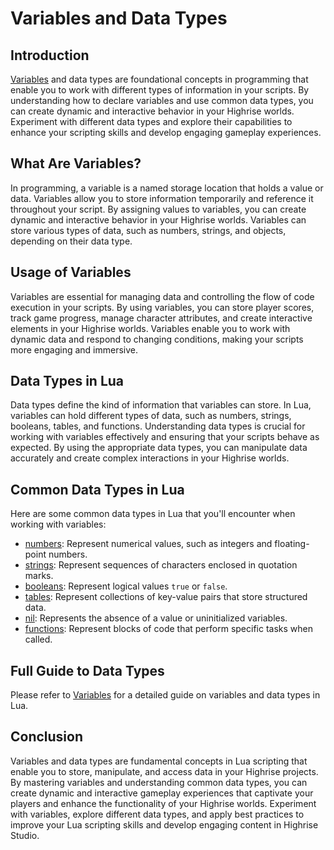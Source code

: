 # Variables and Data Types

## Introduction

[Variables](https://create.highrise.game/learn/studio/create/scripting/lua/features/variables) and data types are foundational concepts in programming that enable you to work with different types of information in your scripts. By understanding how to declare variables and use common data types, you can create dynamic and interactive behavior in your Highrise worlds. Experiment with different data types and explore their capabilities to enhance your scripting skills and develop engaging gameplay experiences.

## What Are Variables?

In programming, a variable is a named storage location that holds a value or data. Variables allow you to store information temporarily and reference it throughout your script. By assigning values to variables, you can create dynamic and interactive behavior in your Highrise worlds. Variables can store various types of data, such as numbers, strings, and objects, depending on their data type.

## Usage of Variables

Variables are essential for managing data and controlling the flow of code execution in your scripts. By using variables, you can store player scores, track game progress, manage character attributes, and create interactive elements in your Highrise worlds. Variables enable you to work with dynamic data and respond to changing conditions, making your scripts more engaging and immersive.

## Data Types in Lua

Data types define the kind of information that variables can store. In Lua, variables can hold different types of data, such as numbers, strings, booleans, tables, and functions. Understanding data types is crucial for working with variables effectively and ensuring that your scripts behave as expected. By using the appropriate data types, you can manipulate data accurately and create complex interactions in your Highrise worlds.

## Common Data Types in Lua

Here are some common data types in Lua that you'll encounter when working with variables:

- [numbers](https://create.highrise.game/learn/studio/create/scripting/lua/types/numbers): Represent numerical values, such as integers and floating-point numbers.
- [strings](https://create.highrise.game/learn/studio/create/scripting/lua/types/strings): Represent sequences of characters enclosed in quotation marks.
- [booleans](https://create.highrise.game/learn/studio/create/scripting/lua/types/booleans): Represent logical values `true` or `false`.
- [tables](https://create.highrise.game/learn/studio/create/scripting/lua/types/tables): Represent collections of key-value pairs that store structured data.
- [nil](https://create.highrise.game/learn/studio/create/scripting/lua/types/nil): Represents the absence of a value or uninitialized variables.
- [functions](https://create.highrise.game/learn/studio/create/scripting/lua/features/functions): Represent blocks of code that perform specific tasks when called.


## Full Guide to Data Types

Please refer to [Variables](https://create.highrise.game/learn/studio/create/scripting/lua/features/variables) for a detailed guide on variables and data types in Lua.

## Conclusion

Variables and data types are fundamental concepts in Lua scripting that enable you to store, manipulate, and access data in your Highrise projects. By mastering variables and understanding common data types, you can create dynamic and interactive gameplay experiences that captivate your players and enhance the functionality of your Highrise worlds. Experiment with variables, explore different data types, and apply best practices to improve your Lua scripting skills and develop engaging content in Highrise Studio.